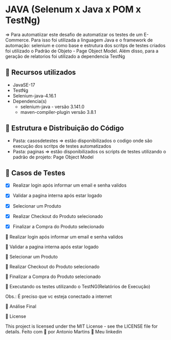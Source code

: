 # JAVA (Selenum x Java x POM x TestNg)

=> Para automatiizar este desafio de automatizar os testes de um E-Commerce. Para isso foi utilizada a linguagem Java e o framework de automação: selenium e como base e estrutura dos scritps de testes criados foi utilizado o Padrão de Objeto - Page Object Model. Além disso, para a geração de relatorios foi utilizado a dependencia TestNg


## 🔖 Recursos utilizados
- JavaSE-17
- TestNg
- Selenium-java-4.16.1
- Dependencia(s)
   -   selenium-java - versão 3.141.0
   -   maven-compiler-plugin versão 3.8.1
 

## 🔖 Estrutura e Distribuição do Código
- Pasta: casosdetestes => estão disponibilizados o codigo onde são execução dos scritps de testes automatizados
- Pasta: paginas => estão disponibilizados os scripts de testes utilizando o padrão de projeto: Page Object Model

## 🔖 Casos de Testes
- [X] Realizar login após informar um email e senha validos
- [X] Validar a pagina interna após estar logado
- [X] Selecionar um Produto
- [X] Realizar Checkout do Produto selecionado 
- [X] Finalizar a Compra do Produto selecionado


🚀 Realizar login após informar um email e senha validos





🚀 Validar a pagina interna após estar logado



🚀 Selecionar um Produto



🚀 Realizar Checkout do Produto selecionado



🚀 Finalizar a Compra do Produto selecionado



🚀 Executando os testes utilizando o TestNG(Relatórios de Execução)




Obs.: É preciso que vc esteja conectado a internet


🚀 Análise Final



📝 License

This project is licensed under the MIT License - see the LICENSE file for details.
Feito com 💜  por Antonio Martins 👋   Meu linkedin


